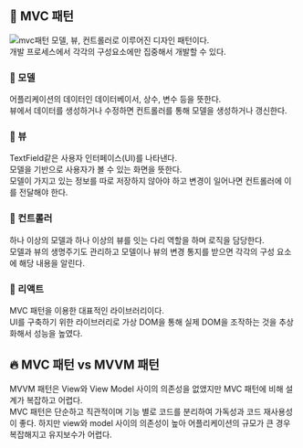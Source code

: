 ## 🐼 MVC 패턴
![mvc패턴](https://miro.medium.com/max/828/0*bZmhDs5fMcxl1UHY.png)
모델, 뷰, 컨트롤러로 이루어진 디자인 패턴이다.<br/>
개발 프로세스에서 각각의 구성요소에만 집중해서 개발할 수 있다.<br/>

### 🐸 모델
어플리케이션의 데이터인 데이터베이서, 상수, 변수 등을 뜻한다.<br/>
뷰에서 데이터를 생성하거나 수정하면 컨트롤러를 통해 모델을 생성하거나 갱신한다.

### 🐸 뷰
TextField같은 사용자 인터페이스(UI)를 나타낸다.<br/>
모델을 기반으로 사용자가 볼 수 있는 화면을 뜻한다.<br/>
모델이 가지고 있는 정보를 따로 저장하지 않아야 하고 변경이 일어나면 컨트롤러에 이를 전달해야 한다.

### 🐸 컨트롤러
하나 이상의 모델과 하나 이상의 뷰를 잇는 다리 역할을 하며 로직을 담당한다.<br/>
모델과 뷰의 생명주기도 관리하고 모델이나 뷰의 변경 통지를 받으면 각각의 구성 요소에 해당 내용을 알린다.

### 🐰 리액트
MVC 패턴을 이용한 대표적인 라이브러리이다.<br/>
UI를 구축하기 위한 라이브러리로 가상 DOM을 통해 실제 DOM을 조작하는 것을 추상화해서 성능을 높였다.

## 🔥 MVC 패턴 vs MVVM 패턴 
MVVM 패턴은 View와 View Model 사이의 의존성을 없앴지만 MVC 패턴에 비해 설계가 복잡하고 어렵다.<br/>
MVC 패턴은 단순하고 직관적이며 기능 별로 코드를 분리하여 가독성과 코드 재사용성이 좋다. 하지만 view와 model 사이의 의존성이 높아 어플리케이션의 규모가 큰 경우 복잡해지고 유지보수가 어렵다.